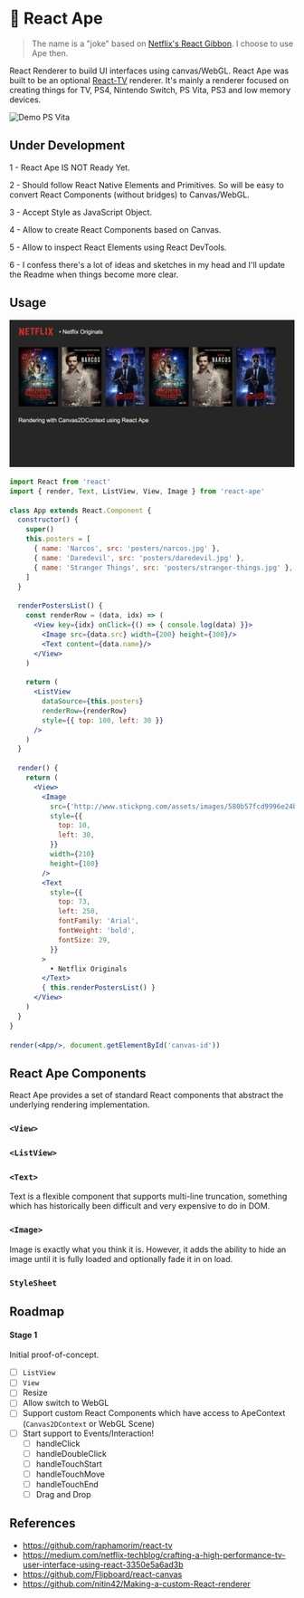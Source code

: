 # 🦍 React Ape

> The name is a "joke" based on [Netflix's React Gibbon](https://medium.com/netflix-techblog/crafting-a-high-performance-tv-user-interface-using-react-3350e5a6ad3b). I choose to use Ape then.

React Renderer to build UI interfaces using canvas/WebGL. React Ape was built to be an optional [React-TV](https://github.com/raphamorim/react-tv) renderer. It's mainly a renderer focused on creating things for TV, PS4, Nintendo Switch, PS Vita, PS3 and low memory devices.

![Demo PS Vita](assets/demo-ps-vita.png)

## Under Development

1 - React Ape IS NOT Ready Yet.

2 - Should follow React Native Elements and Primitives. So will be easy to convert React Components (without bridges) to Canvas/WebGL.

3 - Accept Style as JavaScript Object.

4 - Allow to create React Components based on Canvas. 

5 - Allow to inspect React Elements using React DevTools.

6 - I confess there's a lot of ideas and sketches in my head and I'll update the Readme when things become more clear.

## Usage

![Example App](assets/example.png)

```jsx
import React from 'react'
import { render, Text, ListView, View, Image } from 'react-ape'

class App extends React.Component {
  constructor() {
    super()
    this.posters = [
      { name: 'Narcos', src: 'posters/narcos.jpg' },
      { name: 'Daredevil', src: 'posters/daredevil.jpg' },
      { name: 'Stranger Things', src: 'posters/stranger-things.jpg' },
    ]
  }

  renderPostersList() {
    const renderRow = (data, idx) => (
      <View key={idx} onClick={() => { console.log(data) }}>
        <Image src={data.src} width={200} height={300}/>
        <Text content={data.name}/>
      </View>
    )

    return (
      <ListView
        dataSource={this.posters}
        renderRow={renderRow}
        style={{ top: 100, left: 30 }}
      />
    )
  }

  render() {
    return (
      <View>
        <Image
          src={'http://www.stickpng.com/assets/images/580b57fcd9996e24bc43c529.png'}
          style={{
            top: 10,
            left: 30,
          }}
          width={210}
          height={100}
        />
        <Text
          style={{
            top: 73,
            left: 250,
            fontFamily: 'Arial',
            fontWeight: 'bold',
            fontSize: 29,
          }}
        >
          • Netflix Originals
        </Text>
        { this.renderPostersList() }
      </View>
    )
  }
}

render(<App/>, document.getElementById('canvas-id'))
```

## React Ape Components

React Ape provides a set of standard React components that abstract the underlying rendering implementation.

### `<View>`

### `<ListView>`

### `<Text>`

Text is a flexible component that supports multi-line truncation, something which has historically been difficult and very expensive to do in DOM.

### `<Image>`

Image is exactly what you think it is. However, it adds the ability to hide an image until it is fully loaded and optionally fade it in on load.

### `StyleSheet`

## Roadmap

#### Stage 1

Initial proof-of-concept.

- [ ] `ListView`
- [ ] `View`
- [ ] Resize
- [ ] Allow switch to WebGL
- [ ] Support custom React Components which have access to ApeContext (`Canvas2DContext` or WebGL Scene)
- [ ] Start support to Events/Interaction!
  - [ ] handleClick
  - [ ] handleDoubleClick
  - [ ] handleTouchStart
  - [ ] handleTouchMove
  - [ ] handleTouchEnd
  - [ ] Drag and Drop

## References

- https://github.com/raphamorim/react-tv
- https://medium.com/netflix-techblog/crafting-a-high-performance-tv-user-interface-using-react-3350e5a6ad3b
- https://github.com/Flipboard/react-canvas
- https://github.com/nitin42/Making-a-custom-React-renderer


